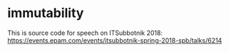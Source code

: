 # immutability
This is source code for speech on ITSubbotnik 2018: https://events.epam.com/events/itsubbotnik-spring-2018-spb/talks/6214
